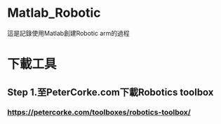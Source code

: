 # Matlab_Robotic
這是記錄使用Matlab創建Robotic arm的過程

# 下載工具 
## Step 1.至PeterCorke.com下載Robotics toolbox 
### https://petercorke.com/toolboxes/robotics-toolbox/

